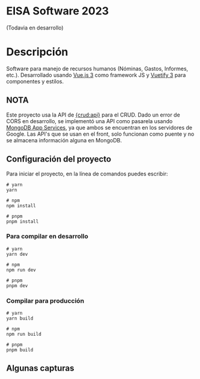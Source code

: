 # EISA Software 2023
(Todavia en desarrollo)

# Descripción
Software para manejo de recursos humanos (Nóminas, Gastos, Informes, etc.). Desarrollado usando [Vue.js 3](https://vuejs.org/) como framework JS y [Vuetify 3](https://vuetifyjs.com/en/) para componentes y estilos.

## NOTA
Este proyecto usa la API de [{crud:api}](https://crudapi.co.uk/) para el CRUD. Dado un error de CORS en desarrollo, se implementó una API como pasarela usando [MongoDB App Services](https://www.mongodb.com/atlas/app-services), ya que ambos se encuentran en los servidores de Google. Las API's que se usan en el front, solo funcionan como puente y no se almacena información alguna en MongoDB.


## Configuración del proyecto
Para iniciar el proyecto, en la línea de comandos puedes escribir:

```
# yarn
yarn

# npm
npm install

# pnpm
pnpm install
```

### Para compilar en desarrollo

```
# yarn
yarn dev

# npm
npm run dev

# pnpm
pnpm dev
```

### Compilar para producción

```
# yarn
yarn build

# npm
npm run build

# pnpm
pnpm build
```

## Algunas capturas


